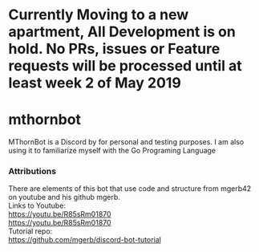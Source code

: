 # Currently Moving to a new apartment, All Development is on hold. No PRs, issues or Feature requests will be processed until at least week 2 of May 2019
# mthornbot
MThornBot is a Discord by for personal and testing purposes. I am also using it to familiarize myself with the Go Programing Language



### Attributions
There are elements of this bot that use code and structure from mgerb42 on youtube and his github mgerb.\
 Links to Youtube: \
<https://youtu.be/R85sRm01870>\
<https://youtu.be/R85sRm01870>\
Tutorial repo:\
<https://github.com/mgerb/discord-bot-tutorial>
